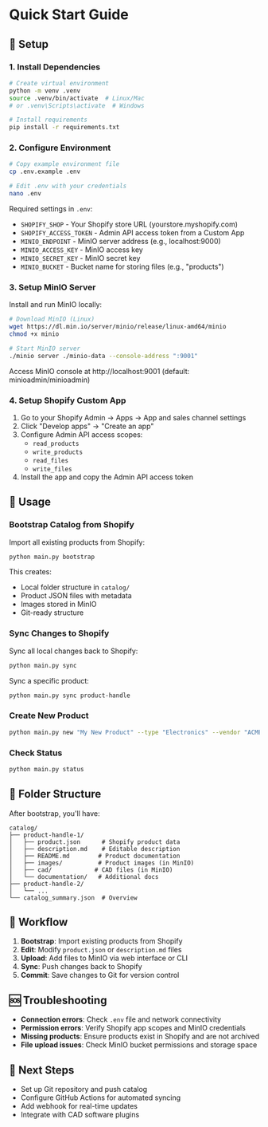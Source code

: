 # Quick Start Guide

## 🚀 Setup

### 1. Install Dependencies

```bash
# Create virtual environment
python -m venv .venv
source .venv/bin/activate  # Linux/Mac
# or .venv\Scripts\activate  # Windows

# Install requirements
pip install -r requirements.txt
```

### 2. Configure Environment

```bash
# Copy example environment file
cp .env.example .env

# Edit .env with your credentials
nano .env
```

Required settings in `.env`:
- `SHOPIFY_SHOP` - Your Shopify store URL (yourstore.myshopify.com)
- `SHOPIFY_ACCESS_TOKEN` - Admin API access token from a Custom App
- `MINIO_ENDPOINT` - MinIO server address (e.g., localhost:9000)
- `MINIO_ACCESS_KEY` - MinIO access key
- `MINIO_SECRET_KEY` - MinIO secret key
- `MINIO_BUCKET` - Bucket name for storing files (e.g., "products")

### 3. Setup MinIO Server

Install and run MinIO locally:

```bash
# Download MinIO (Linux)
wget https://dl.min.io/server/minio/release/linux-amd64/minio
chmod +x minio

# Start MinIO server
./minio server ./minio-data --console-address ":9001"
```

Access MinIO console at http://localhost:9001 (default: minioadmin/minioadmin)

### 4. Setup Shopify Custom App

1. Go to your Shopify Admin → Apps → App and sales channel settings
2. Click "Develop apps" → "Create an app"
3. Configure Admin API access scopes:
   - `read_products`
   - `write_products` 
   - `read_files`
   - `write_files`
4. Install the app and copy the Admin API access token

## 🔄 Usage

### Bootstrap Catalog from Shopify

Import all existing products from Shopify:

```bash
python main.py bootstrap
```

This creates:
- Local folder structure in `catalog/`
- Product JSON files with metadata
- Images stored in MinIO
- Git-ready structure

### Sync Changes to Shopify

Sync all local changes back to Shopify:

```bash
python main.py sync
```

Sync a specific product:

```bash
python main.py sync product-handle
```

### Create New Product

```bash
python main.py new "My New Product" --type "Electronics" --vendor "ACME Corp"
```

### Check Status

```bash
python main.py status
```

## 📁 Folder Structure

After bootstrap, you'll have:

```
catalog/
├── product-handle-1/
│   ├── product.json      # Shopify product data
│   ├── description.md    # Editable description
│   ├── README.md        # Product documentation
│   ├── images/          # Product images (in MinIO)
│   ├── cad/            # CAD files (in MinIO)
│   └── documentation/   # Additional docs
├── product-handle-2/
│   └── ...
└── catalog_summary.json  # Overview
```

## 🔧 Workflow

1. **Bootstrap**: Import existing products from Shopify
2. **Edit**: Modify `product.json` or `description.md` files
3. **Upload**: Add files to MinIO via web interface or CLI
4. **Sync**: Push changes back to Shopify
5. **Commit**: Save changes to Git for version control

## 🆘 Troubleshooting

- **Connection errors**: Check `.env` file and network connectivity
- **Permission errors**: Verify Shopify app scopes and MinIO credentials
- **Missing products**: Ensure products exist in Shopify and are not archived
- **File upload issues**: Check MinIO bucket permissions and storage space

## 🔗 Next Steps

- Set up Git repository and push catalog
- Configure GitHub Actions for automated syncing
- Add webhook for real-time updates
- Integrate with CAD software plugins